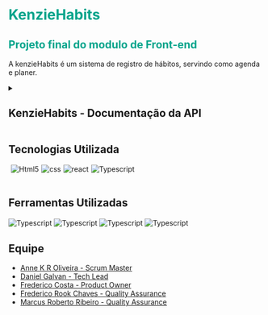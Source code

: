 
<div style='background-color:white'>

</div>
<h1 style='color: #00A48B'>KenzieHabits</h1>
<h2 style='color: #00A48B'>Projeto final do modulo de Front-end</h2>

<p>A kenzieHabits é um sistema de registro de hábitos, servindo como agenda e planer. </p>


<details>
  <summary><h2>KenzieHabits - Documentação da API</h2></summary>


A API tem um total de XXXX endpoints, poder ter total acesso as funcionabilidades do site.


<h2>O url base da API é:</h2>
<h3  style='color: #00A48B'>https://api-kenzie-med.herokuapp.com</h2>


# Rotas que não precisam de autenticação
<h3 style='font-weight: 600; font-size:20px;'>Listando Médicos</h3>
<p>Nessa aplicação o usuário sem fazer login ou se cadastrar pode ver os profissionanis Médicos já cadastrados na plataforma, na API podemos 
acessar a lista dessa forma: Aqui conseguimos ver os usuários médicos e suas especialidades.</p>


## GET /doctors - FORMATO DA RESPOSTA - STATUS 200

```
[
{
	"id": 2,
	"name": "Dra. Aline Rabech",
	"email": "medaline@kenziemed.com",
	"password": "fred123",
	"CPF": "12312312312",
	"CRM": "1991-SE",
	"age": 24,
	"sex": "F",
	"type": "doctor",
	"speciality": "Pneumologista",
	"exames": [
	       {
		"id": 1,
		"exame": "Raio X do Tórax",
		"dia": "Segunda-feira",
		"hora": "9:00"
		}
	]
	"schedules": [
		{
		"id": 1,
		"dia": "28/08/2022",
		"hora": "17:00"
		}
	]
	...
]

```

<h3 style='font-weight: 600'>Podemos acessar um médico específico utilizando o endpoint:</h3>

## GET /doctor/id - FORMATO DA RESPOSTA - STATUS 200
```
{
	"id": 5,
	"name": "Dr. Bruno Rabelo",
	"email": "mebruno@kenziemed.com",
	"password": "fred123",
	"CPF": "12312312312",
	"CRM": "1790-AL",
	"age": 32,
	"sex": "M",
	"type": "doctor",
	"speciality": "Cardiologista",
	"address": "Unidade - Campo Largo",
	"img": "https://assets.pokemon.com/assets/cms2/img/pokedex/full/496.png",
	"schedules": [
		{
			"id": 1,
			"dia": "01/09/2022",
			"hora": "13:00"
		},
		{
			"id": 2,
			"dia": "01/09/2022",
			"hora": "14:00"
		},
		{
			"id": 3,
			"dia": "01/09/2022",
			"hora": "15:00"
		},
		{
			"id": 4,
			"dia": "01/09/2022",
			"hora": "16:00"
		}
	]
}
```


 <h2 style='font-weight: 600; font-size:20px;'>Criação de usuário</h2>

## POST /users - FORMATO DA REQUISIÇÃO

```
{
		"name": "Kenzie Med",
		"email": "kenzie@kenziemed.com",
		"password": "Senha1234@",
		"CPF": "12312312312",
		"age": 20,
		"sex": "M",
		"type": "patient",
		"img": "https://assets.pokemon.com/assets/cms2/img/pokedex/full/132.png",
		"address": "kenzie academy"
	}
  ```

<h2 style='font-weight: 600'>Caso dê tudo certo, a resposta será assim:</h2>


## POST /users - FORMATO DA RESPOSTA - STATUS 201
```
{
	"accessToken": "eyJhbGciOiJIUzI1NiIsInR5cCI6IkpXVCJ9.eyJlbWFpbCI6ImtlbnppZUBrZW56aWVtZWQuY29tIiwiaWF0IjoxNjYyMzg0MjgwLCJleHAiOjE2NjIzODc4ODAsInN1YiI6IjMifQ.JnqUtIba1wA1mV7SS4AJ5StKspPLp4YShUM_SRc7T10",
	"user": {
		"email": "kenzie@kenziemed.com",
		"name": "Kenzie Med",
		"CPF": "12312312312",
		"age": 20,
		"sex": "M",
		"type": "patient",
		"img": "https://assets.pokemon.com/assets/cms2/img/pokedex/full/132.png",
		"address": "kenzie academy",
		"id": 3
	}
}
```


## POST /users - FORMATO DA RESPOSTA - STATUS 400


```
{

"status": "error",

"message": ["password is required", "email is required"]

}
```

<h3 style='font-weight: 600'>A senha necessita de 6 caracteres.:</h3>


## POST /users - FORMATO DA RESPOSTA - STATUS 400

```
{

  "status": "error",
  
  "message": ["password: minimum is 6 characters"]
  
}
```


<h3 style='font-weight: 600'>Email já cadastrado:</h3>


## POST /users - FORMATO DA RESPOSTA - STATUS 400


```
{

  "status": "error",
  
  "message": "Email already exists"
  
}
```


<h2 style='font-weight: 600; font-size:20px;'>Criação de Médico</h2>


## POST /doctors - FORMATO DA REQUISIÇÃO

```
{
      "name": " Arnold Schwarzenegger ",
      "email": "reimaromba@kenziemed.com",
      "password": "123456",
      "CPF": "12345678901",
      "age":75,
      "sex": "Masculino",
      "address": "Espirito Santo",
      "speciality": "Endocrinologista",
      "type": "medico",
      "exames":[
	{
	"id": 1,
	"exame": "Ecocardiograma",
	"dia": "Segunda-feira",
	"hora": "9:00"
	}
	],
	"schedules": [
	{
	"id": 1,
	"dia": "28/08/2022",
	"hora": "17:00"
	}		
	],
	"img": "https://assets.pokemon.com/assets/cms2/img/pokedex/full/492.png",
	
}
```
	
	
<h3 style='font-weight: 600; font-size:20px;'>Caso dê tudo certo, a resposta será assim:</h3>


## POST /doctors - FORMATO DA RESPOSTA - STATUS 201
	
	
```
{
	"id": 5,
	"name": " Arnold Schwarzenegger ",
	"email": "reimaromba@kenziemed.com",
	"password": "123456",
	"CPF": "12345678901",
	"CRM": "1790-AL",
	"age": 75,
	"sex": "Masculino",
	"address": "Unidade - Campo Largo",
	"type": "medico",
	"speciality": "Endocrinologista",
	"img": "https://assets.pokemon.com/assets/cms2/img/pokedex/full/496.png",
	"schedules": [
		{
			"id": 1,
			"dia": "01/09/2022",
			"hora": "13:00"
		},
		{
			"id": 2,
			"dia": "01/09/2022",
			"hora": "14:00"
		},
		{
			"id": 3,
			"dia": "01/09/2022",
			"hora": "15:00"
		},
		{
			"id": 4,
			"dia": "01/09/2022",
			"hora": "16:00"
		}
	],
	"userId": 2
}
```


## POST /doctors - FORMATO DA RESPOSTA - STATUS 400


```
{
"status": "error",
"message": ["password is required", "email is required"]
}
```

<h3 style='font-weight: 600; font-size:20px;'>A senha necessita de 6 caracteres:</h3>


## POST /doctors - FORMATO DA RESPOSTA - STATUS 400

```
{
  "status": "error",  
  "message": ["password: minimum is 6 characters"]  
}
```

<h3 style='font-weight: 600; font-size:20px;'>Email já cadastrado:</h3>


## POST /doctors - FORMATO DA RESPOSTA - STATUS 400

```
{
  "status": "error",  
  "message": "Email already exists"  
}
```

<h2 style='font-weight: 800; font-size:20px;'>Login</h2>


## POST /login - FORMATO DA REQUISIÇÃO
```
{
	"email": "kenzie@kenziemed.com",
	"password": "Senha1234@"
}
```


<h3 style='font-weight: 600; font-size:20px;'>Caso dê tudo certo, a resposta será assim:</h3>

## POST /login - FORMATO DA RESPOSTA - STATUS 201

```
{
	"accessToken": "eyJhbGciOiJIUzI1NiIsInR5cCI6IkpXVCJ9.eyJlbWFpbCI6ImtlbnppZUBrZW56aWVtZWQuY29tIiwiaWF0IjoxNjYyMzg0NDYzLCJleHAiOjE2NjIzODgwNjMsInN1YiI6IjMifQ.VsuNhaDkdq26TjQqUSUjDEqEv63CvtCIZjTN7JwcNZY",
	"user": {
	"email": "kenzie@kenziemed.com",
	"name": "Kenzie Med",
	"CPF": "12312312312",
	"age": 20,
	"sex": "M",
	"type": "patient",
	"img": "https://assets.pokemon.com/assets/cms2/img/pokedex/full/132.png",
	"address": "kenzie academy",
	"id": 3
	}
}
```
<br>
<p>Com essa resposta, vemos que temos duas informações, o user.id e o token respectivo, dessa forma você pode guardar o token e o 
usuário logado no localStorage para fazer a gestão do usuário no seu frontend.</p></br>

# Rotas que necessitam de autorização

<br>
<p>Rotas que necessitam de autorização deve ser informado no cabeçalho da requisição o campo <strong> "Authorization"</strong> , dessa forma:</p></br>


## Authorization: Bearer {token}
<br>
<p>Após o usuário estar logado, ele deve conseguir informar as especialidades que ele contratou até agora.</p></br>

<h2 style='font-weight: 600'>Buscar Perfil do usuário logado (token)</h2>

## GET /users/userId - FORMATO DA REQUISIÇÃO

<br><p>OBSERVAÇÃO: Não é necessário um corpo da requisição.</p></br>

### GET /users/userId - FORMATO DA RESPOSTA - STATUS 200

```
{
	"email": "kenzie@kenziemed.com",
	"password": "$2a$10$9oMvNj1E6pey6J7SpEqBo.R7aeNKMXV7lZ0mhxw4GXpfnbYHL1Chu",
	"name": "Kenzie Med",
	"CPF": "12312312312",
	"age": 20,
	"sex": "M",
	"type": "patient",
	"img": "https://assets.pokemon.com/assets/cms2/img/pokedex/full/132.png",
	"address": "kenzie academy",
	"id": 3
}
```

<br><p>Na requisição apenas é necessário o TOKEN, a aplicação ficará responsável em buscar o id do usuário no token e retorna ele.</p>
</br>

<h2 style='font-weight: 600'>Buscar Perfil de um Médico</h2>

## GET /doctors/doctorId - FORMATO DA REQUISIÇÃO

<br><p>OBSERVAÇÃO: Não é necessário um corpo da requisição.</p></br>

## GET /doctors/doctorId - FORMATO DA RESPOSTA - STATUS 200

```
{
	"id": 4,
	"name": "Dra. Flavia Costa",
	"email": "medflav@kenziemed.com",
	"password": "fred123",
	"CPF": "12312312312",
	"CRM": "1994-SE",
	"age": 25,
	"sex": "F",
	"type": "doctor",
	"speciality": "Cardiologista",
	"exames": [
		{
			"id": 1,
			"exame": "Ecocardiograma",
			"dia": "Segunda-feira",
			"hora": "9:00"
		},
		{
			"id": 2,
			"exame": "Teste de Ergométrico ",
			"dia": "Segunda-feira",
			"hora": "10:00"
		}
	]
}
```


<h2 style='font-weight: 600; font-size:20px;'>Marcar consulta:</h2>

## POST /appointment - FORMATO DA REQUISIÇÃO

```
{
      "userId": 1,
      "doctor": 6
     "dia": "19-08-2022",
      "horario": "9:00",
      "address": "Unidade - Campo Largo",
      "speciality": "Cardiologista",
      "name": "Dr. Roberto Marcelo",
    }

```

<h3 style='font-weight: 600; font-size:20px;'>Caso dê tudo certo, a resposta será assim:</h3>

### POST /appointment - FORMATO DA RESPOSTA - STATUS 201


Caso você tente agendar com o mesmo médico, receberá este erro:


## POST /appointment - FORMATO DA RESPOSTA - STATUS 401


```
{
  "status": "error",  
  "message": "Já possui uma consulta agendada com esté médico."  
}
```


<h2 style='font-weight: 600; font-size:20px;'>Editar o perfil do Usuario</h2>

<br><p>Ou seja, você pode apenas modificar a consulta que já estão no seu perfil. Utilizando este endpoint:</p></br>


## PATCH /users/userId - FORMATO DA REQUISIÇÃO

```
{
  "email": "Rook@mail.com",
  "name": " Frederico Rook ",
  "password": "$2a$10$Is87SNQHT/fYA5xM6Ka4h.p8dXH17lNw2C3y.RkEHTQkYh2oobWKW",
  "confirmPassword": "$2a$10$Is87SNQHT/fYA5xM6Ka4h.p8dXH17lNw2C3y.RkEHTQkYh2oobWKW",
  "CPF": "12345678901",
  "age": 33,
  "sex": "Masculino",
  "address": "Pão de Queijo",
  "id": 5,
  "img": "URL da imagem que quer utilizar!"
}
```


<h3 style='font-weight: 600; font-size:20px;'>Caso dê tudo certo, a resposta será assim:
</h3>

## PATCH /users/userId- FORMATO DA RESPOSTA - STATUS 201

```
{
  "id": "5",
  "email": "Rook@mail.com",
  "name": " Frederico Rook ",
  "password": "$2a$10$Is87SNQHT/fYA5xM6Ka4h.p8dXH17lNw2C3y.RkEHTQkYh2oobWKW",
  "confirmPassword": "$2a$10$Is87SNQHT/fYA5xM6Ka4h.p8dXH17lNw2C3y.RkEHTQkYh2oobWKW",
  "CPF": "12345678901",
  "age": 33,
  "sex": "Masculino",
  "address": "Pão de Queijo",
  "id": 5,
  "img": "https://encrypted-tbn0.gstatic.com/images?q=tbn:ANd9GcSArtEtS7yr3J-zGMzI-b0muQQHOswy0Nh0M3C0OBfdjpAuXf3PcE7tNXz4PGg6-St0RaI&usqp=CAU"
}
```

<h2 style='font-weight: 800; font-size:20px;'>Editar o Perfil de um Médico</h2>

## PATCH /doctors/doctorsId - FORMATO DA REQUISIÇÃO

```
{
	"name": " Arnold Schwarzenegger ",
	"email": "reimaromba@kenziemed.com",
	"password": "123456",
	"CPF": "12345678901",
	"CRM": "1790-AL",
	"age": 75,
	"sex": "Masculino",
	"type": "medico",
	"speciality": "Psicólogo",
	"address": "Minas Gerais",
	"img": "https://img.freepik.com/vetores-premium/mulher-profissional-medico-avatar-vector-illustration-design_24877-18178.jpg?w=740"
}
```

<h3 style='font-weight: 600; font-size:20px;'>Caso dê tudo certo, a resposta será assim:</h3>


## POST /doctors - FORMATO DA RESPOSTA - STATUS 201

```
{
	"id": 5,
	"name": " Arnold Schwarzenegger ",
	"email": "reimaromba@kenziemed.com",
	"password": "123456",
	"CPF": "12345678901",
	"CRM": "1790-AL",
	"age": 75,
	"sex": "Masculino",
	"type": "medico",
	"speciality": "Psicólogo",
	"address": "Minas Gerais",
	"img": "https://img.freepik.com/vetores-premium/mulher-profissional-medico-avatar-vector-illustration-design_24877-18178.jpg?w=740",
	"schedules": [
		{
			"id": 1,
			"dia": "01/09/2022",
			"hora": "13:00"
		},
		{
			"id": 2,
			"dia": "01/09/2022",
			"hora": "14:00"
		},
		{
			"id": 3,
			"dia": "01/09/2022",
			"hora": "15:00"
		},
		{
			"id": 4,
			"dia": "01/09/2022",
			"hora": "16:00"
		}
	],
	"userId": 2
}
```

## POST /doctors - FORMATO DA RESPOSTA - STATUS 400


```
{

"status": "bad request"

}
```

<h2 style='font-weight: 600; font-size:20px;'>Deletar um usuario</h2>

## DELETE /users/userId - FORMATO DA REQUISIÇÃO

<br><p>OBSERVAÇÃO: Não é necessário um corpo da requisição.</p></br>

<h3 style='font-weight: 600; font-size:20px;'>Caso dê tudo certo, a resposta será assim:
</h3>


``` 
{}
``` 


<h2 style='font-weight: 600; font-size:20px;'>Deletar uma consulta, utilizando este endpoint</h2>


## DELETE appointment/id - FORMATO DA REQUISIÇÃO

<br><p>OBSERVAÇÃO: Não é necessário um corpo da requisição.</p></br>

<h3 style='font-weight: 600; font-size:20px;'>Caso dê tudo certo, a resposta será assim:
</h3>


``` 
{}
``` 
  
</details>

## Tecnologias Utilizada

<div style='display:flex; gap: 5px;'><br>
 <img align="center" alt="Html5" src="https://img.shields.io/badge/HTML5-E34F26?style=for-the-badge&logo=html5&logoColor=white">

 <img align="center" alt="css" src="https://img.shields.io/badge/CSS3-1572B6?style=for-the-badge&logo=css3&logoColor=white">

   <img align="center" alt="react" src="https://img.shields.io/badge/React-20232A?style=for-the-badge&logo=react&logoColor=61DAFB">

   <img align="center" alt="Typescript" src="https://img.shields.io/badge/TypeScript-007ACC?style=for-the-badge&logo=typescript&logoColor=white">

   
</div></br>

## Ferramentas Utilizadas

 <img align="center" alt="Typescript" src="https://img.shields.io/badge/Trello-0052CC?style=for-the-badge&logo=trello&logoColor=white">
 
 <img align="center" alt="Typescript" src="https://img.shields.io/badge/Vercel-000000?style=for-the-badge&logo=vercel&logoColor=white">
 
 <img align="center" alt="Typescript" src="https://img.shields.io/badge/Heroku-430098?style=for-the-badge&logo=heroku&logoColor=white">
  
  <img align="center" alt="Typescript" src="https://img.shields.io/badge/Figma-F24E1E?style=for-the-badge&logo=figma&logoColor=white">


## Equipe

<ul>
<li><a href="https://github.com/annekarolle">Anne K R Oliveira - Scrum Master</a></li>
<li><a href="https://github.com/DnlGalvan">Daniel Galvan - Tech Lead</a></li>
<li><a href="https://github.com/fredericosafebox" >Frederico Costa - Product Owner</a></li>
<li><a href="https://github.com/fredrook">Frederico Rook Chaves - Quality Assurance </a></li>
<li><a href="https://github.com/marcuspvh">Marcus Roberto Ribeiro - Quality Assurance</a></li>
</ul>


